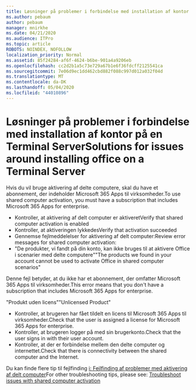 ```yaml
---
title: Løsninger på problemer i forbindelse med installation af kontor på en Terminal Server
ms.author: pebaum
author: pebaum
manager: mnirkhe
ms.date: 04/21/2020
ms.audience: ITPro
ms.topic: article
ROBOTS: NOINDEX, NOFOLLOW
localization_priority: Normal
ms.assetid: 85f24284-af6f-4624-b6be-901a4a9206eb
ms.openlocfilehash: cc2d2b1a5c73e729a67b1e6f36fdcff2125541ca
ms.sourcegitcommit: 7e06d9ec1dd462cbd882f088c997d012a032f04d
ms.translationtype: MT
ms.contentlocale: da-DK
ms.lasthandoff: 05/04/2020
ms.locfileid: "44010896"
---
```

# <a name="solutions-for-issues-around-installing-office-on-a-terminal-server"></a><span data-ttu-id="d51ea-102">Løsninger på problemer i forbindelse med installation af kontor på en Terminal Server</span><span class="sxs-lookup"><span data-stu-id="d51ea-102">Solutions for issues around installing office on a Terminal Server</span></span>

<span data-ttu-id="d51ea-103">Hvis du vil bruge aktivering af delte computere, skal du have et abonnement, der indeholder Microsoft 365 Apps til virksomheder.</span><span class="sxs-lookup"><span data-stu-id="d51ea-103">To use shared computer activation, you must have a subscription that includes Microsoft 365 Apps for enterprise.</span></span>
  
- <span data-ttu-id="d51ea-104">Kontroller, at aktivering af delt computer er aktiveret</span><span class="sxs-lookup"><span data-stu-id="d51ea-104">Verify that shared computer activation is enabled</span></span>
- <span data-ttu-id="d51ea-105">Kontroller, at aktiveringen lykkedes</span><span class="sxs-lookup"><span data-stu-id="d51ea-105">Verify that activation succeeded</span></span>
- <span data-ttu-id="d51ea-106">Gennemse fejlmeddelelser for aktivering af delt computer:</span><span class="sxs-lookup"><span data-stu-id="d51ea-106">Review error messages for shared computer activation:</span></span>
- <span data-ttu-id="d51ea-107">"De produkter, vi fandt på din konto, kan ikke bruges til at aktivere Office i scenarier med delte computere"</span><span class="sxs-lookup"><span data-stu-id="d51ea-107">"The products we found in your account cannot be used to activate Office in shared computer scenarios"</span></span>
  
<span data-ttu-id="d51ea-108">Denne fejl betyder, at du ikke har et abonnement, der omfatter Microsoft 365 Apps til virksomheder.</span><span class="sxs-lookup"><span data-stu-id="d51ea-108">This error means that you don't have a subscription that includes Microsoft 365 Apps for enterprise.</span></span>

<span data-ttu-id="d51ea-109">"Produkt uden licens"</span><span class="sxs-lookup"><span data-stu-id="d51ea-109">"Unlicensed Product"</span></span>

- <span data-ttu-id="d51ea-110">Kontroller, at brugeren har fået tildelt en licens til Microsoft 365 Apps til virksomheder.</span><span class="sxs-lookup"><span data-stu-id="d51ea-110">Check that the user is assigned a license for Microsoft 365 Apps for enterprise.</span></span>
- <span data-ttu-id="d51ea-111">Kontroller, at brugeren logger på med sin brugerkonto.</span><span class="sxs-lookup"><span data-stu-id="d51ea-111">Check that the user signs in with their user account.</span></span>
- <span data-ttu-id="d51ea-112">Kontroller, at der er forbindelse mellem den delte computer og internettet.</span><span class="sxs-lookup"><span data-stu-id="d51ea-112">Check that there is connectivity between the shared computer and the Internet.</span></span>

<span data-ttu-id="d51ea-113">Du kan finde flere tip til fejlfinding [i: Fejlfinding af problemer med aktivering af delt computer](https://docs.microsoft.com/DeployOffice/troubleshoot-shared-computer-activation)</span><span class="sxs-lookup"><span data-stu-id="d51ea-113">For other troubleshooting tips, please see: [Troubleshoot issues with shared computer activation](https://docs.microsoft.com/DeployOffice/troubleshoot-shared-computer-activation)</span></span>
